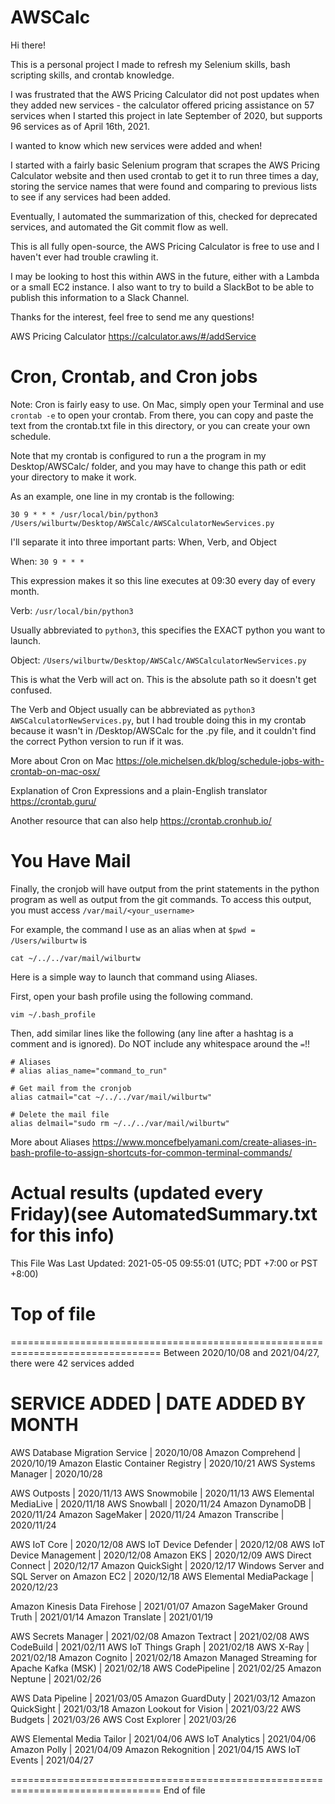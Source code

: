 # AWSCalc

Hi there!

This is a personal project I made to refresh my Selenium skills, bash scripting
skills, and crontab knowledge.

I was frustrated that the AWS Pricing Calculator did not post updates when they
added new services - the calculator offered pricing assistance on 57 services
when I started this project in late September of 2020, but supports 96 services
as of April 16th, 2021.

I wanted to know which new services were added and when!

I started with a fairly basic Selenium program that scrapes the AWS Pricing
Calculator website and then used crontab to get it to run three times a day,
storing the service names that were found and comparing to previous lists to
see if any services had been added.

Eventually, I automated the summarization of this, checked for deprecated
services, and automated the Git commit flow as well.

This is all fully open-source, the AWS Pricing Calculator is free to use and I
haven't ever had trouble crawling it.

I may be looking to host this within AWS in the future, either with a Lambda
or a small EC2 instance. I also want to try to build a SlackBot to be able to
publish this information to a Slack Channel.

Thanks for the interest, feel free to send me any questions!


AWS Pricing Calculator
https://calculator.aws/#/addService




# Cron, Crontab, and Cron jobs

Note: Cron is fairly easy to use. On Mac, simply open your Terminal and use
`crontab -e` to open your crontab. From there, you can copy and paste the text
from the crontab.txt file in this directory, or you can create your own
schedule.

Note that my crontab is configured to run a the program in my Desktop/AWSCalc/
folder, and you may have to change this path or edit your directory to make it
work.

As an example, one line in my crontab is the following:

`30 9 * * * /usr/local/bin/python3 /Users/wilburtw/Desktop/AWSCalc/AWSCalculatorNewServices.py`

I'll separate it into three important parts: When, Verb, and Object

When: `30 9 * * * `

This expression makes it so this line executes at 09:30 every day of every month.

Verb: `/usr/local/bin/python3`

Usually abbreviated to `python3`, this specifies the EXACT python you want to launch.

Object: `/Users/wilburtw/Desktop/AWSCalc/AWSCalculatorNewServices.py`

This is what the Verb will act on. This is the absolute path so it doesn't get confused.


The Verb and Object usually can be abbreviated as `python3 AWSCalculatorNewServices.py`,
but I had trouble doing this in my crontab because it wasn't in /Desktop/AWSCalc
for the .py file, and it couldn't find the correct Python version to run if it was.


More about Cron on Mac
https://ole.michelsen.dk/blog/schedule-jobs-with-crontab-on-mac-osx/

Explanation of Cron Expressions and a plain-English translator
https://crontab.guru/

Another resource that can also help
https://crontab.cronhub.io/


# You Have Mail

Finally, the cronjob will have output from the print statements in the python
program as well as output from the git commands. To access this output, you must
access `/var/mail/<your_username>`

For example, the command I use as an alias when at `$pwd = /Users/wilburtw` is

`cat ~/../../var/mail/wilburtw`

Here is a simple way to launch that command using Aliases.

First, open your bash profile using the following command.

`vim ~/.bash_profile`

Then, add similar lines like the following (any line after a hashtag is a
comment and is ignored). Do NOT include any whitespace around the `=`!!

```
# Aliases
# alias alias_name="command_to_run"

# Get mail from the cronjob
alias catmail="cat ~/../../var/mail/wilburtw"

# Delete the mail file
alias delmail="sudo rm ~/../../var/mail/wilburtw"
```


More about Aliases
https://www.moncefbelyamani.com/create-aliases-in-bash-profile-to-assign-shortcuts-for-common-terminal-commands/



# Actual results (updated every Friday)(see AutomatedSummary.txt for this info)
This File Was Last Updated: 2021-05-05 09:55:01 (UTC; PDT +7:00 or PST +8:00)

Top of file
================================================================================



================================================================================
Between 2020/10/08 and 2021/04/27, there were 42 services added 


SERVICE ADDED | DATE ADDED BY MONTH
===================================
AWS Database Migration Service                    | 2020/10/08
Amazon Comprehend                                 | 2020/10/19
Amazon Elastic Container Registry                 | 2020/10/21
AWS Systems Manager                               | 2020/10/28

AWS Outposts                                      | 2020/11/13
AWS Snowmobile                                    | 2020/11/13
AWS Elemental MediaLive                           | 2020/11/18
AWS Snowball                                      | 2020/11/24
Amazon DynamoDB                                   | 2020/11/24
Amazon SageMaker                                  | 2020/11/24
Amazon Transcribe                                 | 2020/11/24

AWS IoT Core                                      | 2020/12/08
AWS IoT Device Defender                           | 2020/12/08
AWS IoT Device Management                         | 2020/12/08
Amazon EKS                                        | 2020/12/09
AWS Direct Connect                                | 2020/12/17
Amazon QuickSight                                 | 2020/12/17
Windows Server and SQL Server on Amazon EC2       | 2020/12/18
AWS Elemental MediaPackage                        | 2020/12/23

Amazon Kinesis Data Firehose                      | 2021/01/07
Amazon SageMaker Ground Truth                     | 2021/01/14
Amazon Translate                                  | 2021/01/19

AWS Secrets Manager                               | 2021/02/08
Amazon Textract                                   | 2021/02/08
AWS CodeBuild                                     | 2021/02/11
AWS IoT Things Graph                              | 2021/02/18
AWS X-Ray                                         | 2021/02/18
Amazon Cognito                                    | 2021/02/18
Amazon Managed Streaming for Apache Kafka (MSK)   | 2021/02/18
AWS CodePipeline                                  | 2021/02/25
Amazon Neptune                                    | 2021/02/26

AWS Data Pipeline                                 | 2021/03/05
Amazon GuardDuty                                  | 2021/03/12
Amazon QuickSight                                 | 2021/03/18
Amazon Lookout for Vision                         | 2021/03/22
AWS Budgets                                       | 2021/03/26
AWS Cost Explorer                                 | 2021/03/26

AWS Elemental Media Tailor                        | 2021/04/06
AWS IoT Analytics                                 | 2021/04/06
Amazon Polly                                      | 2021/04/09
Amazon Rekognition                                | 2021/04/15
AWS IoT Events                                    | 2021/04/27




================================================================================
End of file